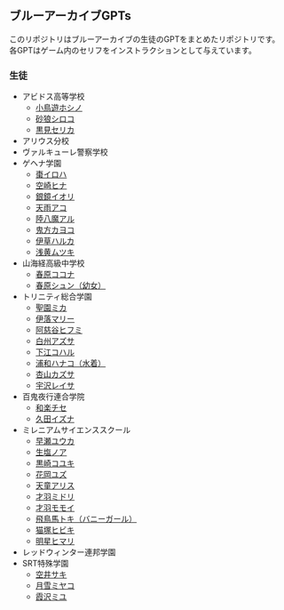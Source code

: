 ## ブルーアーカイブGPTs
このリポジトリはブルーアーカイブの生徒のGPTをまとめたリポジトリです。  
各GPTはゲーム内のセリフをインストラクションとして与えています。
### 生徒
- アビドス高等学校
	- [小鳥遊ホシノ](https://chat.openai.com/g/g-JxqrnLyXl-xiao-niao-you-hosino)
	- [砂狼シロコ](https://chat.openai.com/g/g-KKR9gE6kW-sha-lang-siroko)
	- [黒見セリカ](https://chat.openai.com/g/g-hjQRz87Zv-hei-jian-serika)
- アリウス分校
- ヴァルキューレ警察学校
- ゲヘナ学園
	- [棗イロハ](https://chat.openai.com/g/g-wv0MWaMJo-zao-iroha)
 	- [空崎ヒナ](https://chat.openai.com/g/g-1m9VDhb2s-kong-qi-hina)
	- [銀鏡イオリ](https://chat.openai.com/g/g-mthmtSed2-yin-jing-iori)
	- [天雨アコ](https://chat.openai.com/g/g-SihFblrMx-tian-yu-ako)
 	- [陸八魔アル](https://chat.openai.com/g/g-IT8AclQWg-lu-ba-mo-aru)
  	- [鬼方カヨコ](https://chat.openai.com/g/g-SWSkssXt2-gui-fang-kayoko)
  	- [伊草ハルカ](https://chat.openai.com/g/g-VgtfgscSB-yi-cao-haruka)
	- [浅黄ムツキ](https://chat.openai.com/g/g-S4USVcz2v-qian-huang-mutuki)
- 山海経高級中学校
	- [春原ココナ](https://chat.openai.com/g/g-KoiKSE77a-chun-yuan-kokona)
	- [春原シュン（幼女）](https://chat.openai.com/g/g-PLvFWwkVC-chun-yuan-siyun)
- トリニティ総合学園
	- [聖園ミカ](https://chat.openai.com/g/g-BvoSGLDLH-sheng-yuan-mika)
	- [伊落マリー](https://chat.openai.com/g/g-h65yt5S0w-yi-luo-mari)
	- [阿慈谷ヒフミ](https://chat.openai.com/g/g-sHvwwXlD0-a-ci-gu-hihumi)
	- [白州アズサ](https://chat.openai.com/g/g-pT7eY62W3-bai-zhou-azusa)
	- [下江コハル](https://chat.openai.com/g/g-Km2wmW0Px-xia-jiang-koharu)
	- [浦和ハナコ（水着）](https://chat.openai.com/g/g-Kmh6ec7Ox-pu-he-hanako)
	- [杏山カズサ](https://chat.openai.com/g/g-bCIYCNpyf-xing-shan-kazusa)
	- [宇沢レイサ](https://chat.openai.com/g/g-R0WQ2HAx5-yu-ze-reisa)
- 百鬼夜行連合学院
	- [和楽チセ](https://chat.openai.com/g/g-DqW7kPMhl-he-le-tise)
	- [久田イズナ](https://chat.openai.com/g/g-0aFTSJNBt-jiu-tian-izuna)
- ミレニアムサイエンススクール
	- [早瀬ユウカ](https://chat.openai.com/g/g-8MI3MJpOg-zao-lai-yuuka)
 	- [生塩ノア](https://chat.openai.com/g/g-2oN3hSxQb-sheng-yan-noa)
	- [黒崎コユキ](https://chat.openai.com/g/g-7P9Hj2yCe-hei-qi-koyuki)
	- [花岡ユズ](https://chat.openai.com/g/g-EauHEQnl2-hua-gang-yuzu)
	- [天童アリス](https://chat.openai.com/g/g-WTrM167Sz-tian-tong-arisu)
	- [才羽ミドリ](https://chat.openai.com/g/g-kMIDdIlMc-cai-yu-midori)
	- [才羽モモイ](https://chat.openai.com/g/g-5KodNwSuG-cai-yu-momoi)
	- [飛鳥馬トキ（バニーガール）](https://chat.openai.com/g/g-vbFA9RV8C-fei-niao-ma-toki)
	- [猫塚ヒビキ](https://chat.openai.com/g/g-NdI0LUUq9-mao-zhong-hibiki)
	- [明星ヒマリ](https://chat.openai.com/g/g-Tcplj9N0X-ming-xing-himari)
- レッドウィンター連邦学園
- SRT特殊学園
    - [空井サキ](https://chat.openai.com/g/g-i5rwCRoR7-kong-jing-saki)
    - [月雪ミヤコ](https://chat.openai.com/g/g-aMzMNGH7J-yue-xue-miyako)
    - [霞沢ミユ](https://chat.openai.com/g/g-XUaNnRFeF-xia-ze-miyu)

